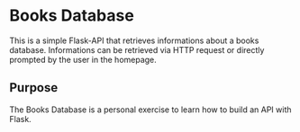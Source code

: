 # Books Database

This is a simple Flask-API that retrieves informations about a books database. Informations can be retrieved via HTTP request or directly prompted by the user in the homepage. 

## Purpose 

The Books Database is a personal exercise to learn how to build an API with Flask.
